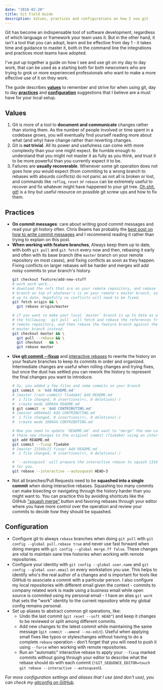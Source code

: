 ```yaml
---
date: "2018-02-20"
title: Git Field Guide
description: Values, practices and configurations on how I use git
---
```


Git has become an indispensable tool of software development, regardless of which
language or framework your team uses it. But in the other hand, it isn't a tool
that you can adopt, learn and be effective from day 1 - it takes time and guidance
to master it, both in the command line the integrations and practices most teams
have adopted.

I've put up together a guide on how I see and use git on my day to day work, that
can be used as a starting both for both newcomers who are trying to grok or more
experienced professionals who want to make a more effective use of it on they
work.

The guide describes [**values**](#values) to remember and strive for when using
git, day to day [**practices**](#practices) and [**configuration**](#configuration)
suggestions that I believe are a must have for your local setup.

## Values

1. Git is more of a tool to **document and communicate** changes rather than storing them.
As the number of people involved or time spent in a codebase grows, you will eventually
find yourself reading more about what (and why) have change rather than reverting
changes.
2. Git is **not trivial**. All its power and usefulness can come with more complexity
than your one might expect. Be humble enough to understand that you might not master
it as fully as you think, and trust it to be more powerful than you currently
expect it to be.
3. Failures are **usually recoverable**. Whenever some git operation does not goes
how you would expect (from commiting to a wrong branch to rebases with absurds conflicts)
do not panic as not all is broken or lost, and commands like `reflog`, `reset` or
`rebase` can be extremely useful to recover and fix whatever might have happened
to your git tree. [Oh shit, git!](http://ohshitgit.com) is a tiny but useful
resource on possible git screw ups and how to fix them.

## Practices

* **On commit messages**: care about writing good commit messages and read your git history often. Chris
Beams has probably the [best post on how to write commit messages](https://chris.beams.io/posts/git-commit/)
and I recommend reading it rather than trying to explain on this post.
* **When working with feature branches**, Always keep them up to date, with both `git pull` and `git fetch`
  every now and then, rebasing it early and often with its base branch (the `master`
  branch on your remote repository on most cases), and fixing conflicts as soon
  as they happen. Fixing conflicts on larger rebases will be harder and merges
  will add noisy commits to your branch's history.
  ```sh
  git checkout feature/add-new-stuff
  # work work work...
  # download the refs that are on your remote repository, and rebase your feature
  # branch on top of whatever's is on your remote's master branch, so it will be
  # up to date. Hopefully no conflicts will need to be fixed.
  git fetch origin && \
    git rebase origin/master

  # if you want to make your local `master` branch is up to date as well, do
  # the following: `git pull` will fetch and rebase the references from your
  # remote repository, and then rebase the feature branch against the local
  # master branch instead.
  git checkout master && \
    git pull --rebase && \
    git checkout - && \
    git rebase master
  ```
* **Use [git commit --fixup](https://robots.thoughtbot.com/autosquashing-git-commits)**
and [interactive rebases](https://robots.thoughtbot.com/git-interactive-rebase-squash-amend-rewriting-history)
to rewrite the history on your feature branches to keep its commits in order and
organized. Intermediate changes are useful when rolling changes and trying fixes, but
once the dust has settled you can rework the history to represent the final changes
you want to introduce.
  ```sh
  # So, you added a few files and some commits on your branch
  git commit -m 'Add README.md'
  # [master (root-commit) f1a4ab4] Add README.md
  #  1 file changed, 0 insertions(+), 0 deletions(-)
  #  create mode 100644 README.md
  $ git commit -m 'Add CONTRIBUTING.md'
  # [master e8644e4] Add CONTRIBUTING.md
  #  1 file changed, 0 insertions(+), 0 deletions(-)
  #  create mode 100644 CONTRIBUTING.md

  # Now you need to update `README.md` and want to "merge" the new commit with
  # these new changes to the original commit (f1a4ab4) using an interactive rebase
  git add README.md
  git commit --fixup f1a4ab4
  # [master 13168c2] fixup! Add README.md
  #  1 file changed, 0 insertions(+), 0 deletions(-)

  # `--autosquash` will prepare the interactive rebase to squash 13168c2 on f1a4ab4
  # for you.
  git rebase --interactive --autosquash HEAD~3
  ```
* Not all branches/Pull Requests need to be **squashed into a single commit** when
doing interactive rebases. Squashing too many commits can make bisecting or
navigating through the history harder than you might want to. You can practice
this by avoiding shortcuts like the GitHub ["squash merge"](https://github.com/blog/2141-squash-your-commits)
button and favoring rebases through your editor where you have more control over
the operation and review your commits to decide how they should be squashed.

## Configuration

* Configure git to always `rebase` branches when doing `git pull` with `git config --global pull.rebase true`
and never use fast forward when doing merges with `git config --global merge.ff false`. These changes
are vital to maintain sane tree histories when working with remote repositories.
* Configure your identity with `git config --global user.name` and `git config --global user.email`
on every workstation you use. This helps to identify who's the real author of a changes
and is important for tools like GitHub to associate a commit with a particular person.
I also configure my local repositories with different email given the context - commits
to company related work is made using a business email while open source is commited
using my personal email - I have an alias `git work` that sets the "work" identity
to the current repository while my global config remains personal.
* Set up aliases to abstract common git operations, like:
  * Undo the last commit (`git reset --soft HEAD^`) and keep it changes to be reviewed or
  split among different commits.
  * Add new changes to the latest commit while maintaining the same message (`git commit --amend --no-edit`).
  Useful when applying small fixes like typos or styleschanges without having to do
  a complete `rebase` operation - don't forget that you will need to push it using `--force`
  when working with remote repositories.
  * Run an "automatic" interactive rebase to apply your `--fixup` marked commits without going
  through your editor to describe what the rebase should do with each commit (`!GIT_SEQUENCE_EDITOR=touch git rebase --interactive --autosquash`).

*For more configuration settings and aliases that I use (and don't use), you
can check my [gitconfig on GitHub](https://github.com/lucasmazza/dotfiles/blob/master/symlinks/gitconfig).*
